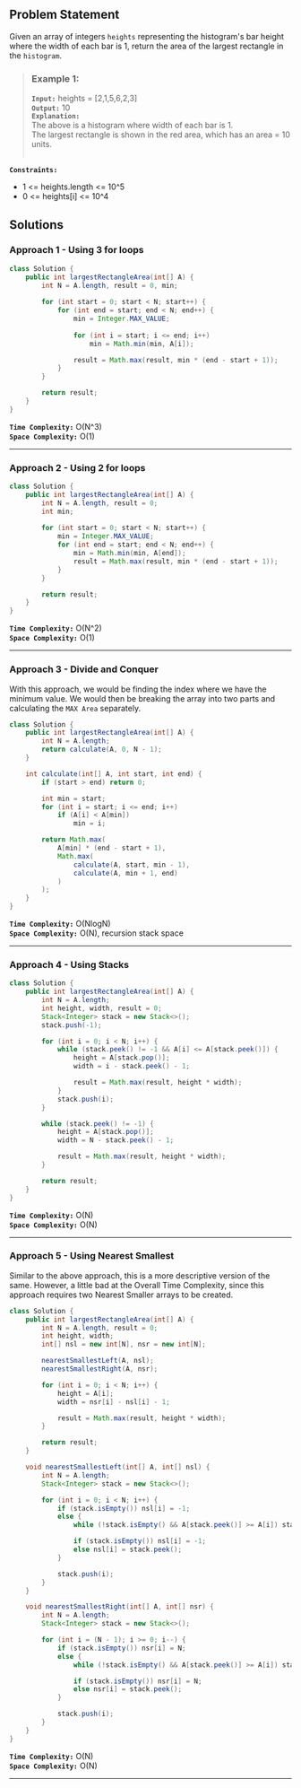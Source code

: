## Problem Statement
Given an array of integers `heights` representing the histogram's bar height where the width of each bar is 1, return the area of the largest rectangle in the `histogram`.

> ### Example 1:
> **`Input:`** heights = [2,1,5,6,2,3] <br>
> **`Output:`** 10 <br>
> **`Explanation:`** <br>
> The above is a histogram where width of each bar is 1. <br>
> The largest rectangle is shown in the red area, which has an area = 10 units. <br><br>

**`Constraints:`**
- 1 <= heights.length <= 10^5
- 0 <= heights[i] <= 10^4

## Solutions
### Approach 1 - Using 3 for loops

```java
class Solution {
    public int largestRectangleArea(int[] A) {
        int N = A.length, result = 0, min;
        
        for (int start = 0; start < N; start++) {
            for (int end = start; end < N; end++) {
                min = Integer.MAX_VALUE;
                
                for (int i = start; i <= end; i++)
                    min = Math.min(min, A[i]);

                result = Math.max(result, min * (end - start + 1));
            }
        }

        return result;
    }
}
```

**`Time Complexity:`** O(N^3) <br>
**`Space Complexity:`** O(1)

---
### Approach 2 - Using 2 for loops

```java
class Solution {
    public int largestRectangleArea(int[] A) {
        int N = A.length, result = 0;
        int min;
        
        for (int start = 0; start < N; start++) {
            min = Integer.MAX_VALUE;
            for (int end = start; end < N; end++) {
                min = Math.min(min, A[end]);
                result = Math.max(result, min * (end - start + 1));
            }
        }

        return result;
    }
}
```

**`Time Complexity:`** O(N^2) <br>
**`Space Complexity:`** O(1)

---
### Approach 3 - Divide and Conquer

With this approach, we would be finding the index where we have the minimum value. We would then be breaking the array into two parts and calculating the `MAX Area` separately.

```java
class Solution {
    public int largestRectangleArea(int[] A) {
        int N = A.length;
        return calculate(A, 0, N - 1);
    }

    int calculate(int[] A, int start, int end) {
        if (start > end) return 0;

        int min = start;
        for (int i = start; i <= end; i++)
            if (A[i] < A[min])
                min = i;

        return Math.max(
            A[min] * (end - start + 1),
            Math.max(
                calculate(A, start, min - 1),
                calculate(A, min + 1, end)
            )
        );
    }
}
```

**`Time Complexity:`** O(NlogN) <br>
**`Space Complexity:`** O(N), recursion stack space

---
### Approach 4 - Using Stacks

```java
class Solution {
    public int largestRectangleArea(int[] A) {
        int N = A.length;
        int height, width, result = 0;
        Stack<Integer> stack = new Stack<>();
        stack.push(-1);

        for (int i = 0; i < N; i++) {
            while (stack.peek() != -1 && A[i] <= A[stack.peek()]) {
                height = A[stack.pop()];
                width = i - stack.peek() - 1;

                result = Math.max(result, height * width);
            }
            stack.push(i);
        }

        while (stack.peek() != -1) {
            height = A[stack.pop()];
            width = N - stack.peek() - 1;

            result = Math.max(result, height * width);
        }

        return result;
    }
}
```

**`Time Complexity:`** O(N) <br>
**`Space Complexity:`** O(N)

---
### Approach 5 - Using Nearest Smallest

Similar to the above approach, this is a more descriptive version of the same. However, a little bad at the Overall Time Complexity, since this approach requires two Nearest Smaller arrays to be created.

```java
class Solution {
    public int largestRectangleArea(int[] A) {
        int N = A.length, result = 0;
        int height, width;
        int[] nsl = new int[N], nsr = new int[N];

        nearestSmallestLeft(A, nsl);
        nearestSmallestRight(A, nsr);

        for (int i = 0; i < N; i++) {
            height = A[i];
            width = nsr[i] - nsl[i] - 1;

            result = Math.max(result, height * width);
        }

        return result;
    }

    void nearestSmallestLeft(int[] A, int[] nsl) {
        int N = A.length;
        Stack<Integer> stack = new Stack<>();

        for (int i = 0; i < N; i++) {
            if (stack.isEmpty()) nsl[i] = -1;
            else {
                while (!stack.isEmpty() && A[stack.peek()] >= A[i]) stack.pop();

                if (stack.isEmpty()) nsl[i] = -1;
                else nsl[i] = stack.peek();
            }

            stack.push(i);
        }
    }

    void nearestSmallestRight(int[] A, int[] nsr) {
        int N = A.length;
        Stack<Integer> stack = new Stack<>();

        for (int i = (N - 1); i >= 0; i--) {
            if (stack.isEmpty()) nsr[i] = N;
            else {
                while (!stack.isEmpty() && A[stack.peek()] >= A[i]) stack.pop();

                if (stack.isEmpty()) nsr[i] = N;
                else nsr[i] = stack.peek();
            }

            stack.push(i);
        }
    }
}
```

**`Time Complexity:`** O(N) <br>
**`Space Complexity:`** O(N)

---